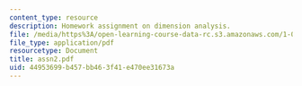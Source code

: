```yaml
---
content_type: resource
description: Homework assignment on dimension analysis.
file: /media/https%3A/open-learning-course-data-rc.s3.amazonaws.com/1-050-engineering-mechanics-i-fall-2007/44953699b457bb463f41e470ee31673a_assn2.pdf
file_type: application/pdf
resourcetype: Document
title: assn2.pdf
uid: 44953699-b457-bb46-3f41-e470ee31673a
---
```

